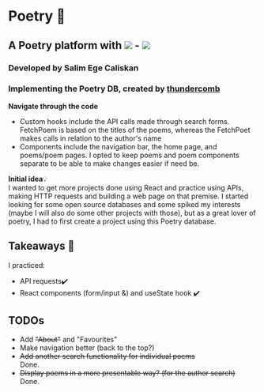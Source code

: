 # Poetry 📝

## A Poetry platform with <img src="https://img.shields.io/badge/react-61DAFB?logo=react&logoColor=white&logoWidth=30"/> - <img src="https://img.shields.io/badge/-css3-1572B6?logo=css3&logoColor=white&logoWidth=30"/>

### Developed by Salim Ege Caliskan
### Implementing the Poetry DB, created by <a href="https://github.com/thundercomb/poetrydb"> thundercomb </a>

<strong>Navigate through the code</strong>
<ul>
  <li>
    Custom hooks include the API calls made through search forms. FetchPoem is based on the titles of the poems, whereas the FetchPoet makes calls in relation to the author's name
  </li>
  <li>
    Components include the navigation bar, the home page, and poems/poem pages. I opted to keep poems and poem components separate to be able to make changes easier if need be.
  </li>
</ul>
<strong>Initial idea</strong>💡 <br/>
I wanted to get more projects done using React and practice using APIs, making HTTP requests and building a web page on that premise. I started looking for some open source databases and some spiked my interests (maybe I will also do some other projects with those), but as a great lover of poetry, I had to first create a project using this Poetry database.

## Takeaways 📝
I practiced:
  <ul>
    <li>API requests✔️</li>
    <li>React components (form/input &) and useState hook ✔️</li>
  </ul>

## TODOs
  <ul>
    <li>Add  <del>"About"</del> and "Favourites"</li>
    <li>Make navigation better (back to the top?)</li>
    <del><li>Add another search functionality for individual poems</li></del> Done.
    <del><li>Display poems in a more presentable way? (for the author search)</li></del> Done.
  </ul>